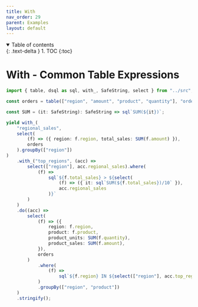 ```yaml
---
title: With
nav_order: 29
parent: Examples
layout: default
---
```


<details open markdown="block">
  <summary>
    Table of contents
  </summary>
  {: .text-delta }
1. TOC
{:toc}
</details>

# With - Common Table Expressions

```ts eval --replacePrintedInput=../src,sql-select-ts
import { table, dsql as sql, with_, SafeString, select } from "../src";
```

```ts eval
const orders = table(["region", "amount", "product", "quantity"], "orders");

const SUM = (it: SafeString): SafeString => sql`SUM(${it})`;
```

```ts eval --yield=sql
yield with_(
    "regional_sales",
    select(
        (f) => ({ region: f.region, total_sales: SUM(f.amount) }),
        orders
    ).groupBy(["region"])
)
    .with_("top_regions", (acc) =>
        select(["region"], acc.regional_sales).where(
            (f) =>
                sql`${f.total_sales} > ${select(
                    (f) => ({ it: sql`SUM(${f.total_sales})/10` }),
                    acc.regional_sales
                )}`
        )
    )
    .do((acc) =>
        select(
            (f) => ({
                region: f.region,
                product: f.product,
                product_units: SUM(f.quantity),
                product_sales: SUM(f.amount),
            }),
            orders
        )
            .where(
                (f) =>
                    sql`${f.region} IN ${select(["region"], acc.top_regions)}`
            )
            .groupBy(["region", "product"])
    )
    .stringify();
```
